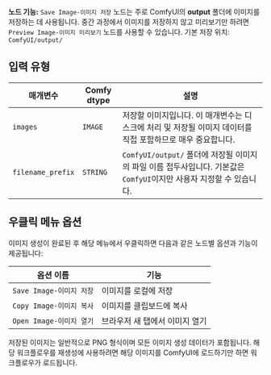 
**노드 기능:** `Save Image-이미지 저장` 노드는 주로 ComfyUI의 **output** 폴더에 이미지를 저장하는 데 사용됩니다. 중간 과정에서 이미지를 저장하지 않고 미리보기만 하려면 `Preview Image-이미지 미리보기` 노드를 사용할 수 있습니다.
기본 저장 위치: `ComfyUI/output/`

## 입력 유형

| 매개변수 | Comfy dtype | 설명 |
|----------|-------------|-------------|
| `images` | `IMAGE` | 저장할 이미지입니다. 이 매개변수는 디스크에 처리 및 저장될 이미지 데이터를 직접 포함하므로 매우 중요합니다. |
| `filename_prefix` | `STRING` | `ComfyUI/output/` 폴더에 저장될 이미지의 파일 이름 접두사입니다. 기본값은 `ComfyUI`이지만 사용자 지정할 수 있습니다. |

## 우클릭 메뉴 옵션

이미지 생성이 완료된 후 해당 메뉴에서 우클릭하면 다음과 같은 노드별 옵션과 기능이 제공됩니다:

| 옵션 이름 | 기능 |
|-----------|------|
| `Save Image-이미지 저장` | 이미지를 로컬에 저장 |
| `Copy Image-이미지 복사` | 이미지를 클립보드에 복사 |
| `Open Image-이미지 열기` | 브라우저 새 탭에서 이미지 열기 |

저장된 이미지는 일반적으로 PNG 형식이며 모든 이미지 생성 데이터가 포함됩니다. 해당 워크플로우를 재생성에 사용하려면 해당 이미지를 ComfyUI에 로드하기만 하면 워크플로우가 로드됩니다.
